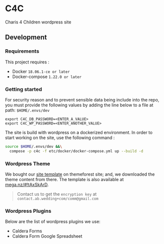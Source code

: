 # C4C

Charis 4 Children wordpress site

## Development

### Requirements

This project requires : 

* Docker `18.06.1-ce or later`
* Docker-compose `1.22.0 or later`


### Getting started

For security reason and to prevent sensible data being include into the repo, you must provide the following values by adding the line below to a file at path: `$HOME/.envs/dev`

```shell
export C4C_DB_PASSWORD=<ENTER_A_VALUE>
export C4C_WP_PASSWORD=<ENTER_ANOTHER_VALUE>
```


The site is build with wordpress on a dockerized environment. In order to start working on the site, use the following command : 

```sh
source $HOME/.envs/dev &&\
  compose -p c4c -f etc/docker/docker-compose.yml up --build -d
```

### Wordpress Theme

We bought our [site template](http://onelove.catanisthemes.com/) on themeforest site; and, we downloaded the theme content from there. The template is also available at [mega.nz/#!tAxSkArD](https://mega.nz/#!tAxSkArD). 

> Contact us to get the `encryption key` at `contact.ab.wedding+com/comm@gmail.com`

### Wordpress Plugins 

Below are the list of wordpress plugins we use: 

* Caldera Forms
* Caldera Form Google Spreadsheet 
